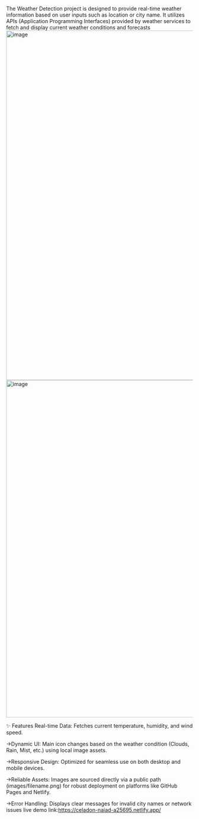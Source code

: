 The Weather Detection project is designed to provide real-time weather information based on user inputs such as 
location or city name. It utilizes APIs (Application Programming Interfaces) provided by weather services to fetch and 
display current weather conditions and forecasts
<img width="1918" height="943" alt="image" src="https://github.com/user-attachments/assets/00098752-84a2-4e02-8498-dbce0514ff4e" />
<img width="1911" height="910" alt="image" src="https://github.com/user-attachments/assets/e4a8c018-bd46-49b5-a051-c8fc19dd8102" />

✨ Features
Real-time Data: Fetches current temperature, humidity, and wind speed.

->Dynamic UI: Main icon changes based on the weather condition (Clouds, Rain, Mist, etc.) using local image assets.

->Responsive Design: Optimized for seamless use on both desktop and mobile devices.

->Reliable Assets: Images are sourced directly via a public path (images/filename.png) for robust deployment on platforms like GitHub Pages and Netlify.

->Error Handling: Displays clear messages for invalid city names or network issues
live demo link:https://celadon-naiad-a25695.netlify.app/
